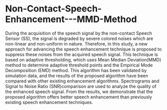 # Non-Contact-Speech-Enhancement---MMD-Method


During the acquisition of the speech signal by the non-contact Speech Sensor (SS), the signal is degraded by severe colored noises which are non-linear and non-uniform in nature. Therefore, in this study, a new approach for advancing the speech enhancement technique is proposed to suppress these noises from the acquired speech signal. This technique is based on adaptive thresholding, which uses Mean Median Deviation(MMD) method to determine adaptive threshold points and the Empirical Mode Decomposition (EMD) method. This algorithm has been validated by simulation data, and the results of the proposed algorithm have been compared with other existing enhancement algorithms. Spectrograms and Signal to Noise Ratio (SNR)comparison are used to analyze the quality of the enhanced speech signal. From the results, we demonstrate that the proposed algorithm offers better speech enhancement than previously existing speech enhancement techniques.
